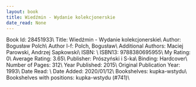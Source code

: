 ```yaml
---
layout: book
title: Wiedźmin - Wydanie kolekcjonerskie
date_read: None
---
```


Book Id: 28451933\ 
Title: Wiedźmin - Wydanie kolekcjonerskie\ 
Author: Bogusław Polch\ 
Author l-f: Polch, Bogusław\ 
Additional Authors: Maciej Parowski, Andrzej Sapkowski\ 
ISBN: \ 
ISBN13: 9788380695955\ 
My Rating: 0\ 
Average Rating: 3.65\ 
Publisher: Prószyński i S-ka\ 
Binding: Hardcover\ 
Number of Pages: 312\ 
Year Published: 2015\ 
Original Publication Year: 1993\ 
Date Read: \ 
Date Added: 2020/01/12\ 
Bookshelves: kupka-wstydu\ 
Bookshelves with positions: kupka-wstydu (#741)\ 

